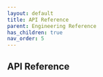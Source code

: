 ```yaml
---
layout: default
title: API Reference
parent: Engineering Reference
has_children: true
nav_order: 5
---
```


## API Reference
